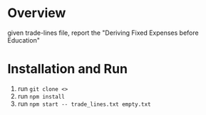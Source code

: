 Overview
========

given trade-lines file, report the "Deriving Fixed Expenses before Education"

Installation and Run
====================

1. run `git clone <>`
1. run `npm install`
1. run `npm start -- trade_lines.txt empty.txt`


